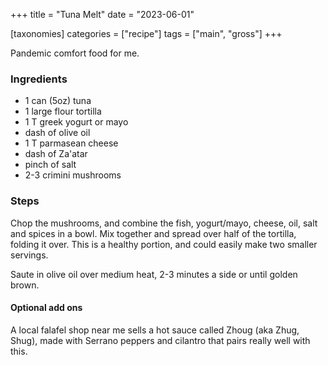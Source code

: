 +++
title = "Tuna Melt"
date = "2023-06-01"

[taxonomies]
categories = ["recipe"]
tags = ["main", "gross"]
+++

Pandemic comfort food for me.

<!-- more -->


### Ingredients

- 1 can (5oz) tuna
- 1 large flour tortilla
- 1 T greek yogurt or mayo
- dash of olive oil
- 1 T parmasean cheese
- dash of Za'atar
- pinch of salt
- 2-3 crimini mushrooms

### Steps

Chop the mushrooms, and combine the fish, yogurt/mayo, cheese, oil, salt and spices in a bowl.
Mix together and spread over half of the tortilla, folding it over.  This is a healthy portion,
  and could easily make two smaller servings.

Saute in olive oil over medium heat, 2-3 minutes a side or until golden brown.


#### Optional add ons

A local falafel shop near me sells a hot sauce called Zhoug (aka Zhug, Shug), made with Serrano peppers and cilantro that pairs really well with this.

